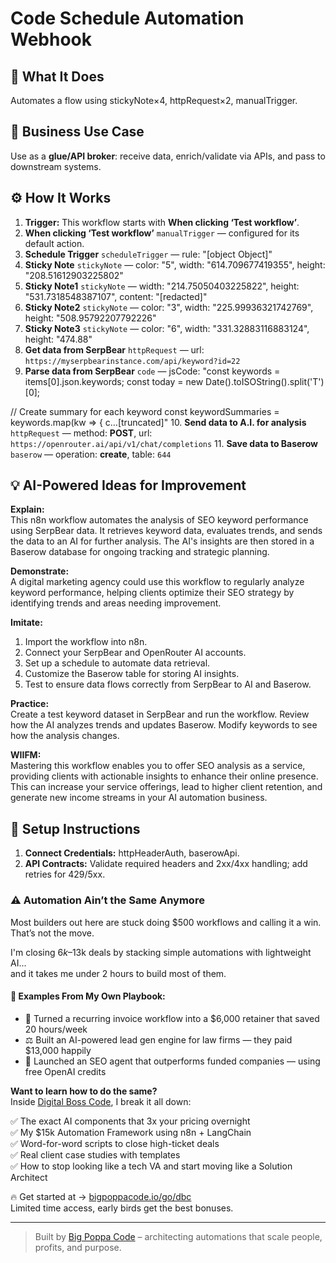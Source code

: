 # Code Schedule Automation Webhook
  ## 🚀 What It Does
  Automates a flow using stickyNote×4, httpRequest×2, manualTrigger.
  
  ## 💼 Business Use Case
  Use as a **glue/API broker**: receive data, enrich/validate via APIs, and pass to downstream systems.
  
  ## ⚙️ How It Works
  1. **Trigger:** This workflow starts with **When clicking ‘Test workflow’**.
  2. **When clicking ‘Test workflow’** `manualTrigger` — configured for its default action.
3. **Schedule Trigger** `scheduleTrigger` — rule: "[object Object]"
4. **Sticky Note** `stickyNote` — color: "5", width: "614.709677419355", height: "208.51612903225802"
5. **Sticky Note1** `stickyNote` — width: "214.75050403225822", height: "531.7318548387107", content: "[redacted]"
6. **Sticky Note2** `stickyNote` — color: "3", width: "225.99936321742769", height: "508.95792207792226"
7. **Sticky Note3** `stickyNote` — color: "6", width: "331.32883116883124", height: "474.88"
8. **Get data from SerpBear** `httpRequest` — url: `https://myserpbearinstance.com/api/keyword?id=22`
9. **Parse data from SerpBear** `code` — jsCode: "const keywords = items[0].json.keywords;
const today = new Date().toISOString().split('T')[0];

// Create summary for each keyword
const keywordSummaries = keywords.map(kw => {
  c…[truncated]"
10. **Send data to A.I. for analysis** `httpRequest` — method: **POST**, url: `https://openrouter.ai/api/v1/chat/completions`
11. **Save data to Baserow** `baserow` — operation: **create**, table: `644`
  
  ## 💡 AI-Powered Ideas for Improvement
  **Explain:**  
This n8n workflow automates the analysis of SEO keyword performance using SerpBear data. It retrieves keyword data, evaluates trends, and sends the data to an AI for further analysis. The AI's insights are then stored in a Baserow database for ongoing tracking and strategic planning.

**Demonstrate:**  
A digital marketing agency could use this workflow to regularly analyze keyword performance, helping clients optimize their SEO strategy by identifying trends and areas needing improvement.

**Imitate:**  
1. Import the workflow into n8n.
2. Connect your SerpBear and OpenRouter AI accounts.
3. Set up a schedule to automate data retrieval.
4. Customize the Baserow table for storing AI insights.
5. Test to ensure data flows correctly from SerpBear to AI and Baserow.

**Practice:**  
Create a test keyword dataset in SerpBear and run the workflow. Review how the AI analyzes trends and updates Baserow. Modify keywords to see how the analysis changes.

**WIIFM:**  
Mastering this workflow enables you to offer SEO analysis as a service, providing clients with actionable insights to enhance their online presence. This can increase your service offerings, lead to higher client retention, and generate new income streams in your AI automation business.
  
  ## 🔧 Setup Instructions
  1. **Connect Credentials:** httpHeaderAuth, baserowApi.
2. **API Contracts:** Validate required headers and 2xx/4xx handling; add retries for 429/5xx.
  
### ⚠️ Automation Ain’t the Same Anymore

Most builders out here are stuck doing $500 workflows and calling it a win.  
That’s not the move.  

I'm closing $6k–$13k deals by stacking simple automations with lightweight AI...  
and it takes me under 2 hours to build most of them.

#### 🧠 Examples From My Own Playbook:
- 🔁 Turned a recurring invoice workflow into a $6,000 retainer that saved 20 hours/week  
- ⚖️ Built an AI-powered lead gen engine for law firms — they paid $13,000 happily  
- 🚀 Launched an SEO agent that outperforms funded companies — using free OpenAI credits  

**Want to learn how to do the same?**  
Inside [Digital Boss Code](https://bigpoppacode.io/go/dbc), I break it all down:

✅ The exact AI components that 3x your pricing overnight  
✅ My $15k Automation Framework using n8n + LangChain  
✅ Word-for-word scripts to close high-ticket deals  
✅ Real client case studies with templates  
✅ How to stop looking like a tech VA and start moving like a Solution Architect  

🔥 Get started at → [bigpoppacode.io/go/dbc](https://bigpoppacode.io/go/dbc)  
Limited time access, early birds get the best bonuses.

---
> Built by [Big Poppa Code](https://bigpoppacode.io) – architecting automations that scale people, profits, and purpose.
  